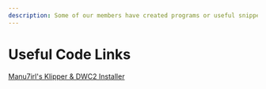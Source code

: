 ```yaml
---
description: Some of our members have created programs or useful snippets of code that you may find useful. Links below.
---
```


# Useful Code Links

[Manu7irl's Klipper & DWC2 Installer](https://github.com/manu7irl/klipper-DWC2-installer)

